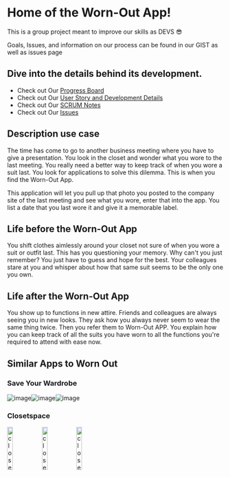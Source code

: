# Home of the Worn-Out App!

This is a group project meant to improve our skills as DEVS 😎

Goals, Issues, and information on our process can be found in our GIST as well as issues page

## Dive into the details behind its development.

* Check out Our [Progress Board](https://github.com/users/FlameRender/projects/1) 
* Check out Our [User Story and Development Details](https://gist.github.com/FlameRender/bea3fca3546f3b9422d55f65feda8669#feature-goals)
* Check out Our [SCRUM Notes](https://github.com/FlameRender/worn-out/wiki)
* Check out Our [Issues](https://github.com/FlameRender/worn-out/issues)

## Description use case
The time has come to go to another business meeting where you have to give a presentation. You look in the closet and wonder what you wore
to the last meeting. You really need a better way to keep track of when you wore a suit last. You look for applications to solve this dilemma.
This is when you find the Worn-Out App. 

This application will let you pull up that photo you posted to the company site of the last meeting and see what you wore, enter that into the app. 
You list a date that you last wore it and give it a memorable label. 


## Life before the Worn-Out App
You shift clothes aimlessly around your closet not sure of when you wore a suit or outfit last.
This has you questioning your memory. Why can't you just remember? You just have to guess and hope for the best. 
Your colleagues stare at you and whisper about how that same suit seems to be the only one you own. 

## Life after the Worn-Out App
You show up to functions in new attire. Friends and colleagues are always seeing you in new looks. They ask how you always never 
seem to wear the same thing twice. Then you refer them to Worn-Out APP. You explain how you can keep track of all the suits you have worn 
to all the functions you're required to attend with ease now.


## Similar Apps to Worn Out

### Save Your Wardrobe
![image](https://cdn.shortpixel.ai/spai/w_163+q_lossy+ret_img+to_webp/https://thetechfashionista.com/wp-content/uploads/2021/08/outfit-planning-app-10.jpg)![image](https://cdn.shortpixel.ai/spai/w_163+q_lossy+ret_img+to_webp/https://thetechfashionista.com/wp-content/uploads/2021/08/outfit-planning-app-11.jpg)![image](https://cdn.shortpixel.ai/spai/w_163+q_lossy+ret_img+to_webp/https://thetechfashionista.com/wp-content/uploads/2021/08/outfit-planning-app-12.jpg) 

### Closetspace
<img src="https://cdn.shortpixel.ai/spai/w_163+q_lossy+ret_img+to_webp/https://thetechfashionista.com/wp-content/uploads/2021/08/outfit-planning-app-28.jpg" alt="closetspace" width="16%" height="16%"/><img src="https://cdn.shortpixel.ai/spai/w_163+q_lossy+ret_img+to_webp/https://thetechfashionista.com/wp-content/uploads/2021/08/outfit-planning-app-29.jpg" alt="closetspace2" width="16%" height="16%" /><img src="https://cdn.shortpixel.ai/spai/w_163+q_lossy+ret_img+to_webp/https://thetechfashionista.com/wp-content/uploads/2021/08/outfit-planning-app-30.jpg" alt="closetspace3" width="16%" height="16%" />



